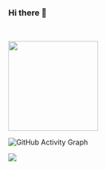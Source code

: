 ### Hi there 👋

<br />

<p>
  <a href="https://github.com/deeprogra/deeprogra" >
    <img align="center" src="https://github-readme-stats.vercel.app/api/top-langs/?layout=compact&username=deeprogra&hide=java,html&title_color=ffffff&text_color=c9cacc&icon_color=2bbc8a&bg_color=1d1f21" height="180px"/>
  </a>
</p>

![GitHub Activity Graph](https://activity-graph.herokuapp.com/graph?username=deeprogra&bg_color=000000&color=00ffff&line=00ffff&point=ffffff&area=true&hide_border=true) 

![](https://komarev.com/ghpvc/?username=deeprogra&color=e84142)
